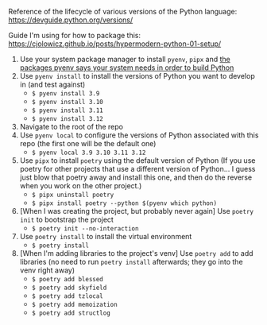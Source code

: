 

Reference of the lifecycle of various versions of the Python language: https://devguide.python.org/versions/


Guide I'm using for how to package this: https://cjolowicz.github.io/posts/hypermodern-python-01-setup/


1. Use your system package manager to install `pyenv`, `pipx` and [the packages pyenv says your system needs in order to build Python](https://github.com/pyenv/pyenv/wiki#suggested-build-environment)
1. Use `pyenv install` to install the versions of Python you want to develop in (and test against)
    - `$ pyenv install 3.9`
    - `$ pyenv install 3.10`
    - `$ pyenv install 3.11`
    - `$ pyenv install 3.12`
1. Navigate to the root of the repo
1. Use `pyenv local` to configure the versions of Python associated with this repo (the first one will be the default one)
    - `$ pyenv local 3.9 3.10 3.11 3.12`
1. Use `pipx` to install `poetry` using the default version of Python (If you use poetry for other projects that use a different version of Python... I guess just blow that poetry away and install this one, and then do the reverse when you work on the other project.)
    - `$ pipx uninstall poetry`
    - `$ pipx install poetry --python $(pyenv which python)`
1. [When I was creating the project, but probably never again] Use `poetry init` to bootstrap the project
    - `$ poetry init --no-interaction`
1. Use `poetry install` to install the virtual environment
    - `$ poetry install`
1. [When I'm adding libraries to the project's venv] Use `poetry add` to add libraries (no need to run `poetry install` afterwards; they go into the venv right away)
    - `$ poetry add blessed`
    - `$ poetry add skyfield`
    - `$ poetry add tzlocal`
    - `$ poetry add memoization`
    - `$ poetry add structlog`
